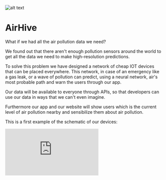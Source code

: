 ![alt text](https://www.airhive.it/assets/img/logo_hd.png)

# AirHive
What if we had all the air pollution data we need?

We found out that there aren't enough pollution sensors around the world to get all the data we need to make high-resolution predictions.

To solve this problem we have designed a network of cheap IOT devices that can be placed everywhere.
This network, in case of an emergency like a gas leak, or a wave of pollution can predict, using a neural network, air's most probable path and warn the users through our app.

Our data will be available to everyone through APIs, so that developers can use our data in ways that we can't even imagine.

Furthermore our app and our website will show users which is the current level of air pollution nearby and sensibilize them about air pollution.

This is a first example of the schematic of our devices:

![alt text](http://www.airhive.it/assets/img/Schematic_Weatherbee_Sheet-1_20181021110410.pdf)
